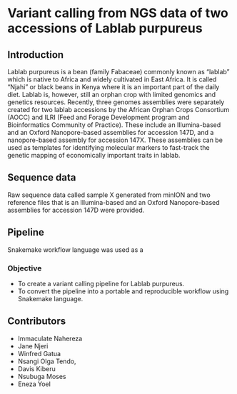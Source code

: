 # Variant calling from NGS data of two accessions of Lablab purpureus

## Introduction

Lablab purpureus is a bean (family Fabaceae) commonly known as “lablab” which is native to Africa and widely cultivated in East Africa. It is called “Njahi” or black beans in Kenya where it is an important part of the daily diet. Lablab is, however, still an orphan crop with limited genomics and genetics resources. Recently, three genomes assemblies were separately created for two lablab accessions by the African Orphan Crops Consortium (AOCC) and ILRI (Feed and Forage Development program and Bioinformatics Community of Practice). These include an Illumina-based and an Oxford Nanopore-based assemblies for accession 147D, and a nanopore-based assembly for accession 147X. These assemblies can be used as templates for identifying molecular markers to fast-track the genetic mapping of economically important traits in lablab. 

## Sequence data

Raw sequence data called sample X generated from minION and two reference files that is an Illumina-based and an Oxford Nanopore-based assemblies for accession 147D were provided.

## Pipeline

Snakemake workflow language was used as a 



### Objective
* To create a variant calling pipeline for Lablab purpureus.
* To convert the pipeline into a portable and reproducible workflow using Snakemake language.





## Contributors
* Immaculate Nahereza
* Jane Njeri
* Winfred Gatua 
* Nsangi Olga Tendo,
* Davis Kiberu 
* Nsubuga Moses 
* Eneza Yoel
